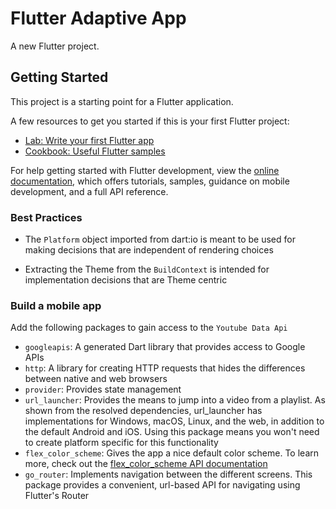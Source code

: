 # Flutter Adaptive App

A new Flutter project.

## Getting Started

This project is a starting point for a Flutter application.

A few resources to get you started if this is your first Flutter project:

- [Lab: Write your first Flutter app](https://docs.flutter.dev/get-started/codelab)
- [Cookbook: Useful Flutter samples](https://docs.flutter.dev/cookbook)

For help getting started with Flutter development, view the
[online documentation](https://docs.flutter.dev/), which offers tutorials,
samples, guidance on mobile development, and a full API reference.

### Best Practices

- The `Platform` object imported from dart:io is meant to be used for making decisions that are independent of rendering choices

- Extracting the Theme from the `BuildContext` is intended for implementation decisions that are Theme centric

### Build a mobile app

Add the following packages to gain access to the `Youtube Data Api`

- `googleapis`: A generated Dart library that provides access to Google APIs
- `http`: A library for creating HTTP requests that hides the differences between native and web browsers
- `provider`: Provides state management
- `url_launcher`: Provides the means to jump into a video from a playlist. As shown from the resolved dependencies, url_launcher has implementations for Windows, macOS, Linux, and the web, in addition to the default Android and iOS. Using this package means you won't need to create platform specific for this functionality
- `flex_color_scheme`: Gives the app a nice default color scheme. To learn more, check out the [flex_color_scheme API documentation](https://pub.dev/documentation/flex_color_scheme/latest/ 'read docs')
- `go_router`: Implements navigation between the different screens. This package provides a convenient, url-based API for navigating using Flutter's Router
